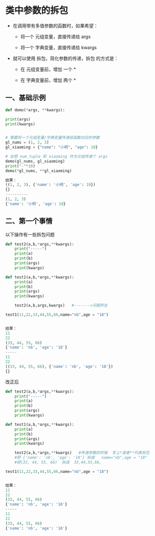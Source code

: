 # 类中参数的拆包

- 在调用带有多值参数的函数时，如果希望：
  - 将一个 元组变量，直接传递给 args
  
  - 将一个 字典变量，直接传递给 kwargs

- 就可以使用 拆包，简化参数的传递，拆包 的方式是：
  - 在 元组变量前，增加 一个 *
  
  - 在 字典变量前，增加 两个 *



## 一、基础示例

```py
def demo(*args, **kwargs):

print(args)
print(kwargs)


# 需要将一个元组变量/字典变量传递给函数对应的参数
gl_nums = (1, 2, 3)
gl_xiaoming = {"name": "小明", "age": 18}

# 会把 num_tuple 和 xiaoming 作为元组传递个 args
demo(gl_nums, gl_xiaoming)
print("-"*10)
demo(*gl_nums, **gl_xiaoming)

结果：
((1, 2, 3), {'name': '小明', 'age': 18})
{}
----------
(1, 2, 3)
{'name': '小明', 'age': 18}
```

## 二、第一个事情

以下操作有一些拆包问题

```py
def test2(a,b,*args,**kwargs):
    print("-----")
    print(a)
    print(b)
    print(args)
    print(kwargs)

def test1(a,b,*args,**kwargs):
    print(a)
    print(b)
    print(args)
    print(kwargs)

    test2(a,b,args,kwargs)   #------->问题所在

test1(11,22,33,44,55,66,name="nb",age = "18")


结果：
11
22
(33, 44, 55, 66)
{'name': 'nb', 'age': '18'}
-----
11
22
((33, 44, 55, 66), {'name': 'nb', 'age': '18'})
{}


```

改正后

```py
def test2(a,b,*args,**kwargs):
    print("-----")
    print(a)
    print(b)
    print(args)
    print(kwargs)

def test1(a,b,*args,**kwargs):
    print(a)
    print(b)
    print(args)
    print(kwargs)

    test2(a,b,*args,**kwargs)   #传递参数的时候  写上*或者**代表拆包
    #把 {'name': 'nb', 'age': '18'} 拆成   name="nb",age = "18"
    #把(33, 44, 55, 66)  拆成  33,44,55,66,

test1(11,22,33,44,55,66,name="nb",age = "18")


结果：
11
22
(33, 44, 55, 66)
{'name': 'nb', 'age': '18'}
-----
11
22
(33, 44, 55, 66)
{'name': 'nb', 'age': '18'}

```


